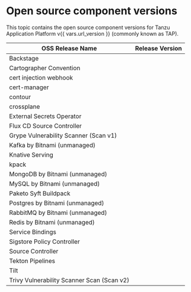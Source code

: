 # Open source component versions

This topic contains the open source component versions for Tanzu Application Platform v{{ vars.url_version }}
(commonly known as TAP).

| OSS Release Name                           | Release Version |
| ------------------------------------------ | --------------- |
| Backstage                                  |                 |
| Cartographer Convention                    |                 |
| cert injection webhook                     |                 |
| cert-manager                               |                 |
| contour                                    |                 |
| crossplane                                 |                 |
| External Secrets Operator                  |                 |
| Flux CD Source Controller                  |                 |
| Grype Vulnerability Scanner (Scan v1)      |                 |
| Kafka by Bitnami (unmanaged)               |                 |
| Knative Serving                            |                 |
| kpack                                      |                 |
| MongoDB by Bitnami (unmanaged)             |                 |
| MySQL by Bitnami (unmanaged)               |                 |
| Paketo Syft Buildpack                      |                 |
| Postgres by Bitnami (unmanaged)            |                 |
| RabbitMQ by Bitnami (unmanaged)            |                 |
| Redis by Bitnami (unmanaged)               |                 |
| Service Bindings                           |                 |
| Sigstore Policy Controller                 |                 |
| Source Controller                          |                 |
| Tekton Pipelines                           |                 |
| Tilt                                       |                 |
| Trivy Vulnerability Scanner Scan (Scan v2) |                 |
